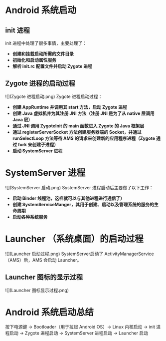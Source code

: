 # **Android 系统启动**
##  init 进程
init 进程中处理了很多事情，主要处理了：
* **创建和挂载启动所需的文件目录**
* **初始化和启动属性服务**
* **解析 init.rc 配置文件并启动 Zygote 进程**
## Zygote 进程的启动过程
![](Zygote 进程启动.png)
Zygote 进程启动过程：
* **创建 AppRuntime 并调用其 start 方法，启动 Zygote 进程**
* **创建 Java 虚拟机并为其注册 JNI 方法（注册 JNI 是为了从 native 层调用 Java 层）**
* **通过 JNI 调用 ZygoteInit 的 main 函数进入 Zygote 的 Java 框架层**
* **通过 registerServerSocket 方法创建服务器端的 Socket，并通过 runSelectLoop 方法等待 AMS 的请求来创建新的应用程序进程（Zygote 通过 fork 来创建子进程）**
* **启动 SystemServer 进程**
# SystemServer 进程
![](SystemServer 启动.png)
SystemServer 进程启动后主要做了以下工作：
* **启动 Binder 线程池，这样就可以与其他进程进行通信了）**
* **创建 SystemServiceManger，其用于创建、启动以及管理系统的服务的生命周期**
* **启动各种系统服务**
# Launcher （系统桌面）的启动过程
![](Launcher 启动过程.png)
SystemServer启动了 ActivityManagerService（AMS）后，AMS 会启动 Launcher。
## Launcher 图标的显示过程
![](Launcher 图标显示过程.png)
# Android 系统启动总结
按下电源键 -> Bootloader（用于拉起 Android OS）-> Linux 内核启动 -> init 进程启动 -> Zygote 进程启动 -> SystemServer 进程启动 -> Launcher 启动

